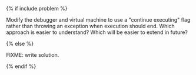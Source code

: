 {% if include.problem %}

Modify the debugger and virtual machine to use a "continue executing" flag
rather than throwing an exception when execution should end.
Which approach is easier to understand?
Which will be easier to extend in future?

{% else %}

FIXME: write solution.

{% endif %}
